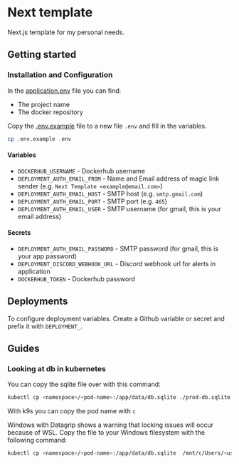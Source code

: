 # Next template

Next.js template for my personal needs.

## Getting started

### Installation and Configuration

In the [application.env](application.env) file you can find:

- The project name
- The docker repository

Copy the [.env.example](.env.example) file to a new file `.env` and fill in the variables.

```bash
cp .env.example .env
```

#### Variables

- `DOCKERHUB_USERNAME` - Dockerhub username
- `DEPLOYMENT_AUTH_EMAIL_FROM` - Name and Email address of magic link sender (e.g. `Next Template <example@email.com>`)
- `DEPLOYMENT_AUTH_EMAIL_HOST` - SMTP host (e.g. `smtp.gmail.com`)
- `DEPLOYMENT_AUTH_EMAIL_PORT` - SMTP port (e.g. `465`)
- `DEPLOYMENT_AUTH_EMAIL_USER` - SMTP username (for gmail, this is your email address)

#### Secrets

- `DEPLOYMENT_AUTH_EMAIL_PASSWORD` - SMTP password (for gmail, this is your app password)
- `DEPLOYMENT_DISCORD_WEBHOOK_URL` - Discord webhook url for alerts in application
- `DOCKERHUB_TOKEN` - Dockerhub password

## Deployments

To configure deployment variables. Create a Github variable or secret and prefix it with `DEPLOYMENT_`.

## Guides

### Looking at db in kubernetes

You can copy the sqlite file over with this command:

```bash
kubectl cp <namespace>/<pod-name>:/app/data/db.sqlite ./prod-db.sqlite
```

With k9s you can copy the pod name with `c`

Windows with Datagrip shows a warning that locking issues will occur because of WSL.
Copy the file to your Windows filesystem with the following command:

```bash
kubectl cp <namespace>/<pod-name>:/app/data/db.sqlite  /mnt/c/Users/<user>/Documents/
```
